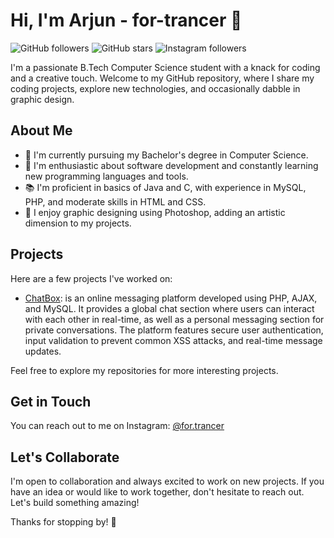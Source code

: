 # Hi, I'm Arjun - for-trancer 👋

![GitHub followers](https://img.shields.io/github/followers/for-trancer?label=Follow&style=social) ![GitHub stars](https://img.shields.io/github/stars/for-trancer?style=social) ![Instagram followers](https://img.shields.io/badge/Instagram-%40for.trancer-blueviolet?style=social&logo=instagram)

I'm a passionate B.Tech Computer Science student with a knack for coding and a creative touch. Welcome to my GitHub repository, where I share my coding projects, explore new technologies, and occasionally dabble in graphic design.

## About Me
- 🔭 I'm currently pursuing my Bachelor's degree in Computer Science.
- 🌱 I'm enthusiastic about software development and constantly learning new programming languages and tools.
- 📚 I'm proficient in basics of Java and C, with experience in MySQL, PHP, and moderate skills in HTML and CSS.
- 🎨 I enjoy graphic designing using Photoshop, adding an artistic dimension to my projects.

## Projects
Here are a few projects I've worked on:
- [ChatBox](https://github.com/for-trancer/ChatBox): is an online messaging platform developed using PHP, AJAX, and MySQL. It provides a global chat section where users can interact with each other in real-time, as well as a personal messaging section for private conversations. The platform features secure user authentication, input validation to prevent common XSS attacks, and real-time message updates.


Feel free to explore my repositories for more interesting projects.

## Get in Touch
You can reach out to me on Instagram: [@for.trancer](https://www.instagram.com/for.trancer/)

## Let's Collaborate
I'm open to collaboration and always excited to work on new projects. If you have an idea or would like to work together, don't hesitate to reach out. Let's build something amazing!

Thanks for stopping by! 🚀
